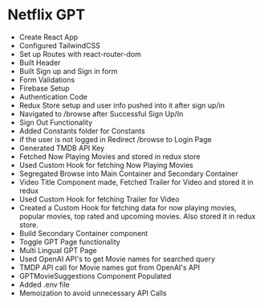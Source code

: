 # Netflix GPT

- Create React App
- Configured TailwindCSS
- Set up Routes with react-router-dom 
- Built Header
- Built Sign up and Sign in form
- Form Validations
- Firebase Setup
- Authentication Code
- Redux Store setup and user info pushed into it after sign up/in
- Navigated to /browse after Successful Sign Up/In
- Sign Out Functionality
- Added Constants folder for Constants
- if the user is not logged in Redirect /browse to Login Page 
- Generated TMDB API Key
- Fetched Now Playing Movies and stored in redux store
- Used Custom Hook for fetching Now Playing Movies
- Segregated Browse into Main Container and Secondary Container
- Video Title Component made, Fetched Trailer for Video and stored it in redux
- Used Custom Hook for fetching Trailer for Video
- Created a Custom Hook for fetching data for now playing movies, popular movies, top rated and upcoming movies. Also stored it in redux store.
- Build Secondary Container component
- Toggle GPT Page functionality
- Multi Lingual GPT Page
- Used OpenAI API's to get Movie names for searched query
- TMDP API call for Movie names got from OpenAI's API
- GPTMovieSuggestions Component Populated
- Added .env file
- Memoization to avoid unnecessary API Calls